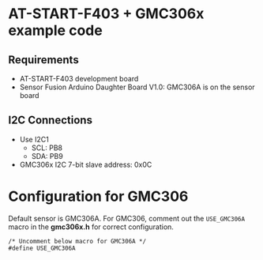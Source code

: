 AT-START-F403 + GMC306x example code
====================================

Requirements
-----------
- AT-START-F403 development board
- Sensor Fusion Arduino Daughter Board V1.0: GMC306A is on the sensor board

I2C Connections
---------------
- Use I2C1
  - SCL: PB8
  - SDA: PB9
- GMC306x I2C 7-bit slave address: 0x0C

Configuration for GMC306
========================
Default sensor is GMC306A. For GMC306, comment out the `USE_GMC306A` macro in the **gmc306x.h** for correct configuration.
```
/* Uncomment below macro for GMC306A */
#define USE_GMC306A
```
